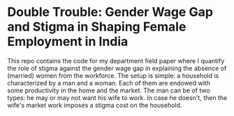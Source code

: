 # Double Trouble: Gender Wage Gap and Stigma in Shaping Female Employment in India

This repo contains the code for my department field paper where I quantify the role of stigma against the gender wage gap in explaining the absence of (married) women from the workforce. The setup is simple: a household is characterized by a man and a woman. Each of them are endowed with some productivity in the home and the market. The man can be of two types: he may or may not want his wife to work. In case he doesn't, then the wife's market work imposes a stigma cost on the household. 
